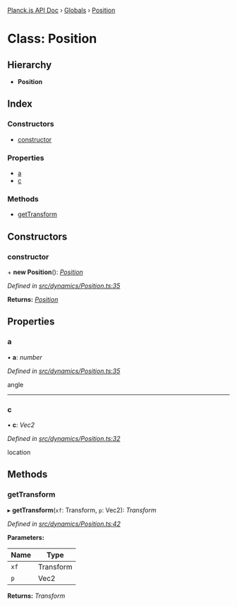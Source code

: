 [Planck.js API Doc](../README.md) › [Globals](../globals.md) › [Position](position.md)

# Class: Position

## Hierarchy

* **Position**

## Index

### Constructors

* [constructor](position.md#constructor)

### Properties

* [a](position.md#a)
* [c](position.md#c)

### Methods

* [getTransform](position.md#gettransform)

## Constructors

###  constructor

\+ **new Position**(): *[Position](position.md)*

*Defined in [src/dynamics/Position.ts:35](https://github.com/shakiba/planck.js/blob/7e469c4/src/dynamics/Position.ts#L35)*

**Returns:** *[Position](position.md)*

## Properties

###  a

• **a**: *number*

*Defined in [src/dynamics/Position.ts:35](https://github.com/shakiba/planck.js/blob/7e469c4/src/dynamics/Position.ts#L35)*

angle

___

###  c

• **c**: *Vec2*

*Defined in [src/dynamics/Position.ts:32](https://github.com/shakiba/planck.js/blob/7e469c4/src/dynamics/Position.ts#L32)*

location

## Methods

###  getTransform

▸ **getTransform**(`xf`: Transform, `p`: Vec2): *Transform*

*Defined in [src/dynamics/Position.ts:42](https://github.com/shakiba/planck.js/blob/7e469c4/src/dynamics/Position.ts#L42)*

**Parameters:**

Name | Type |
------ | ------ |
`xf` | Transform |
`p` | Vec2 |

**Returns:** *Transform*
